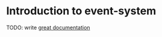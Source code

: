 # Introduction to event-system

TODO: write [great documentation](http://jacobian.org/writing/what-to-write/)
